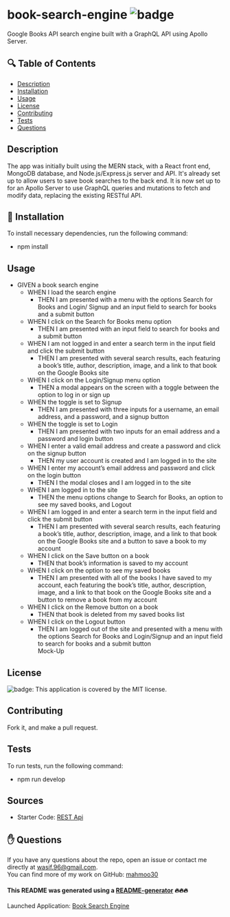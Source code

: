 # book-search-engine ![badge](https://img.shields.io/badge/license-MIT-brightgreen)
Google Books API search engine built with a GraphQL API using Apollo Server.

## 🔍 Table of Contents
- [Description](#description)
- [Installation](#install)
- [Usage](#usage)
- [License](#license)
- [Contributing](#contribute)
- [Tests](#test)
- [Questions](#questions)

## Description
The app was initially built using the MERN stack, with a React front end, MongoDB database, and Node.js/Express.js server and API. It's already set up to allow users to save book searches to the back end. It is now set up to for an Apollo Server to use GraphQL queries and mutations to fetch and modify data, replacing the existing RESTful API.

## 💾 Installation
To install necessary dependencies, run the following command:
- npm install

## Usage
*  GIVEN a book search engine
    - WHEN I load the search engine
        - THEN I am presented with a menu with the options Search for Books and Login/  Signup and an input field to search for books and a submit button
    - WHEN I click on the Search for Books menu option
        - THEN I am presented with an input field to search for books and a submit button
    - WHEN I am not logged in and enter a search term in the input field and click the submit button
        - THEN I am presented with several search results, each featuring a book’s title, author, description, image, and a link to that book on the Google Books site
    - WHEN I click on the Login/Signup menu option
        - THEN a modal appears on the screen with a toggle between the option to log in or sign up
    - WHEN the toggle is set to Signup
        - THEN I am presented with three inputs for a username, an email address, and a password, and a signup button
    - WHEN the toggle is set to Login
        - THEN I am presented with two inputs for an email address and a password and login button
    - WHEN I enter a valid email address and create a password and click on the signup button
        - THEN my user account is created and I am logged in to the site
    - WHEN I enter my account’s email address and password and click on the login button
        - THEN I the modal closes and I am logged in to the site
    - WHEN I am logged in to the site
        - THEN the menu options change to Search for Books, an option to see my saved books, and Logout
    - WHEN I am logged in and enter a search term in the input field and click the submit button
        - THEN I am presented with several search results, each featuring a book’s title, author, description, image, and a link to that book on the Google Books site and a button to save a book to my account
    - WHEN I click on the Save button on a book
        - THEN that book’s information is saved to my account
    - WHEN I click on the option to see my saved books
        - THEN I am presented with all of the books I have saved to my account, each featuring the book’s title, author, description, image, and a link to that book on the Google Books site and a button to remove a book from my account
    - WHEN I click on the Remove button on a book
        - THEN that book is deleted from my saved books list
    - WHEN I click on the Logout button
        - THEN I am logged out of the site and presented with a menu with the options Search for Books and Login/Signup and an input field to search for books and a submit button  
Mock-Up

## License
![badge](https://img.shields.io/badge/license-MIT-brightgreen): This application is covered by the MIT license. 

## Contributing
Fork it, and make a pull request.

## Tests
To run tests, run the following command:
- npm run develop

## Sources
- Starter Code: [REST Api](https://github.com/coding-boot-camp/solid-broccoli)

## ✋ Questions
If you have any questions about the repo, open an issue or contact me directly at wasif.96@gmail.com. <br />
You can find more of my work on GitHub: [mahmoo30](https://github.com/mahmoo30)

#### This README was generated using a [README-generator](https://github.com/mahmoo30/readmegenerator) 🔥🔥🔥

Launched Application: [Book Search Engine]([https://github.com/coding-boot-camp/solid-broccoli](https://pure-bastion-13517-9e04d956763a.herokuapp.com/)https://pure-bastion-13517-9e04d956763a.herokuapp.com/)
